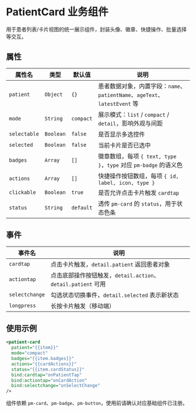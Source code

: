 # PatientCard 业务组件

用于患者列表/卡片视图的统一展示组件，封装头像、徽章、快捷操作、批量选择等交互。

## 属性

| 属性名       | 类型      | 默认值    | 说明                                                                       |
| ------------ | --------- | --------- | -------------------------------------------------------------------------- |
| `patient`    | `Object`  | `{}`      | 患者数据对象，内置字段：`name`、`patientName`、`ageText`、`latestEvent` 等 |
| `mode`       | `String`  | `compact` | 展示模式：`list` / `compact` / `detail`，影响外观与间距                    |
| `selectable` | `Boolean` | `false`   | 是否显示多选控件                                                           |
| `selected`   | `Boolean` | `false`   | 当前卡片是否已选中                                                         |
| `badges`     | `Array`   | `[]`      | 徽章数组，每项 `{ text, type }`，`type` 对应 `pm-badge` 的语义色           |
| `actions`    | `Array`   | `[]`      | 快捷操作按钮数组，每项 `{ id, label, icon, type }`                         |
| `clickable`  | `Boolean` | `true`    | 是否允许点击卡片触发 `cardtap`                                             |
| `status`     | `String`  | `default` | 透传 `pm-card` 的 `status`，用于状态色条                                   |

## 事件

| 事件名         | 说明                                                         |
| -------------- | ------------------------------------------------------------ |
| `cardtap`      | 点击卡片触发，`detail.patient` 返回患者对象                  |
| `actiontap`    | 点击底部操作按钮触发，`detail.action`、`detail.patient` 可用 |
| `selectchange` | 勾选状态切换事件，`detail.selected` 表示新状态               |
| `longpress`    | 长按卡片触发（移动端）                                       |

## 使用示例

```xml
<patient-card
  patient="{{item}}"
  mode="compact"
  badges="{{item.badges}}"
  actions="{{cardActions}}"
  status="{{item.cardStatus}}"
  bind:cardtap="onPatientTap"
  bind:actiontap="onCardAction"
  bind:selectchange="onSelectChange"
/>
```

组件依赖 `pm-card`、`pm-badge`、`pm-button`，使用前请确认对应基础组件已注册。
